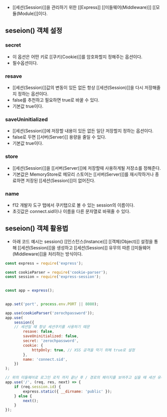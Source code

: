 - [[세션(Session)]]을 관리하기 위한 [[Express]] [[미들웨어(Middleware)]] [[모듈(Module)]]이다.


## seseion() 객체 설정

### secret

- 이 옵션은 어떤 키로 [[쿠키(Cookie)]]를 암호화할지 정해주는 옵션이다.
- 필수옵션이다.
### resave

- [[세션(Session)]]값의 변동이 있든 없든 항상 [[세션(Session)]]을 다시 저장해줄지 정하는 옵션이다.
- false를 추천하고 필요하면 true로 바꿀 수 있다.
- 기본값 true이다.
### saveUninitialized

- [[세션(Session)]]에 저장할 내용이 있든 없든 일단 저장할지 정하는 옵션이다.
- false로 두면 [[서버(Server)]] 용량을 줄일 수 있다.
- 기본값 true이다.
### store 

- [[세션(Session)]]을 [[서버(Server)]]에 저장할때 사용하게될 저장소를 정해준다.
- 기본값은 MemoryStore로 메모리 스토어는 [[서버(Server)]]를 재시작하거나 종료하면 저장된 [[세션(Session)]]이 없어진다.
### name

- f12 개발자 도구 탭에서 쿠키탭으로 볼 수 있는 session의 이름이다.
- 초깃값은 connect.sid이나 이름을 다른 문자열로 바꿔줄 수 있다.

## seseion() 객체 활용법

- 아래 코드 예시는 session() [[인스턴스(Instance)]] [[객체(Object)]] 설정을 통해 [[세션(Session)]]을 생성하고 [[세션(Session)]] 유무의 따른 [[미들웨어(Middleware)]]을 처리하는 방식이다.

```js
const express = require('express');

const cookieParser = require('cookie-parser');
const session = require('express-session');

  
const app = express();

  
app.set('port', process.env.PORT || 8080);

app.use(cookieParser('zerochpassword'));
app.use(
	session({
	// 세션일 때 항상 세션쿠키를 사용하기 때문
		resave: false,
		saveUninitialized: false,
		secret: 'zerochpassword',
		cookie: {
			httpOnly: true, // XSS 공격을 막기 위해 true로 설정
		},
		name: 'connect.sid',
	})
);

// 위의 미들웨어로 로그인 로직 까지 끝난 후 / 경로의 페이지를 보여주고 싶을 때 세션 유무에 따른 분기 처리
app.use('/', (req, res, next) => {
	if (req.session.id) {
		express.static({ __dirname: 'public' });
	} else {
		next();
	}
});
```